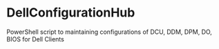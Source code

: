 # DellConfigurationHub
PowerShell script to maintaining configurations of DCU, DDM, DPM, DO, BIOS for Dell Clients
